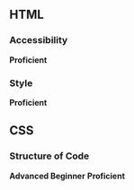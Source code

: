 ## HTML

### Accessibility
**Proficient**

### Style
**Proficient** 

## CSS

### Structure of Code
**Advanced Beginner**
**Proficient**
